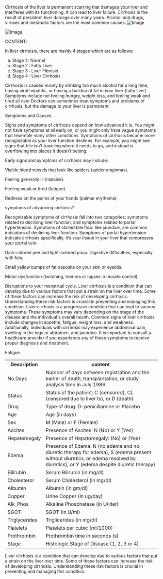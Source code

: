 Cirrhosis of the liver is permanent scarring that damages your liver and interferes with its functioning. It can lead to liver failure. Cirrhosis is the result of persistent liver damage over many years. Alcohol and drugs, viruses and metabolic factors are the most common causes.
![Image](https://github.com/user-attachments/assets/3127fc13-6018-405f-9128-fad31b4d93c0)


![Image](https://github.com/user-attachments/assets/c40c0e36-a98e-4cb0-8d4a-7d283ba2cd21)

CONTENT:
</p> In liver cirrhosis, there are mainly 4 stages which are as follows:

<ol type="a">
  <li>Stage 1 : Normal</li>
  <li>Stage 2 : Fatty Liver</li>
  <li>Stage 3 : Liver Fibrosis</li>
  <li>Stage 4 : Liver Cirrhosis</li>
</ol>
Cirrhosis is caused mainly by drinking too much alcohol for a long time, having viral hepatitis, or having a buildup of fat in your liver (fatty liver)
Symptoms include not feeling hungry, weight loss, and feeling weak and tired all over
Doctors can sometimes treat symptoms and problems of cirrhosis, but the damage to your liver is permanent


 </p> Symptoms and Causes
 </p> Signs and symptoms of cirrhosis depend on how advanced it is. You might not have symptoms at all early on, or you might only have vague symptoms that resemble many other conditions. Symptoms of cirrhosis become more recognizable as your liver function declines. For example, you might see signs that bile isn’t traveling where it needs to go, and instead is overflowing into places it doesn’t belong.
 </p> Early signs and symptoms of cirrhosis may include:
 </p> Visible blood vessels that look like spiders (spider angiomas).
 </p> Feeling generally ill (malaise).
 </p> Feeling weak or tired (fatigue).
 </p> Redness on the palms of your hands (palmar erythema).
 </p> symptoms of advancing cirrhosis?
 </p> Recognizable symptoms of cirrhosis fall into two categories: symptoms related to declining liver function, and symptoms related to portal hypertension. Symptoms of stalled bile flow, like jaundice, are common indicators of declining liver function. Symptoms of portal hypertension indicate cirrhosis specifically. It’s scar tissue in your liver that compresses your portal vein.
 </p> Dark-colored pee and light-colored poop.
Digestive difficulties, especially with fats.
</p> Small yellow bumps of fat deposits on your skin or eyelids.
</p> Motor dysfunction (twitching, tremors or lapses in muscle control).
</p> Disruptions to your menstrual cycle.
   
<table>
  <tr>
    <th><b>Description</b></th>
    <th><b>content</b></th>
  </tr>
  <tr>
    <td>No Days</td>
    <td>Number of days between registration and the earlier of death, transplantation, or study analysis time in July 1986</td>
  </tr>
  <tr>
    <td>Status</td>
    <td>Status of the patient: C (censored), CL (censored due to liver tx), or D (death)</td>
  </tr>
  <tr>
    <td>Drug</td>
    <td>Type of drug: D-penicillamine or Placebo</td>
  </tr>
  <tr>
    <td>Age</td>
    <td>Age (in days)</td>
  </tr>
  <tr>
    <td>Sex</td>
    <td>M (Male) or F (Female)</td>
  </tr>
  <tr>
    <td>Ascites</td>
    <td>Presence of Ascites: N (No) or Y (Yes)</td>
  </tr>
  <tr>
    <td>Hepatomegaly</td>
    <td>Presence of Hepatomegaly: (No) or (Yes)</td>
  </tr>
  <tr>
    <td>Edema</td>
    <td>Presence of Edema: N (no edema and no diuretic therapy for edema), S (edema present without diuretics, or edema resolved by diuretics), or Y (edema despite diuretic therapy)</td>
  </tr>
  <tr>
    <td>Bilirubin</td>
    <td>Serum Bilirubin (in mg/dl)</td>
  </tr>
  <tr>
    <td>Cholesterol</td>
    <td>Serum Cholesterol (in mg/dl)</td>
  </tr>
  <tr>
    <td>Albumin</td>
    <td>Albumin (in gm/dl)</td>
  </tr>
  <tr>
    <td>Copper</td>
    <td>Urine Copper (in ug/day)</td>
  </tr>
  <tr>
    <td>Alk_Phos</td>
    <td>Alkaline Phosphatase (in U/liter)</td>
  </tr>
  <tr>
    <td>SGOT</td>
    <td>SGOT (in U/ml)</td>
  </tr>
  <tr>
    <td>Triglycerides</td>
    <td>Triglicerides (in mg/dl)</td>
  </tr>
  <tr>
    <td>Platelets</td>
    <td>Platelets per cubic (ml/1000)</td>
  </tr>
  <tr>
    <td>Prothrombin</td>
    <td>Prothrombin time in seconds (s)</td>
    Liver cirrhosis is a condition that can develop due to various factors that put a strain on the liver over time. Some of these factors can increase the risk of developing cirrhosis. Understanding these risk factors is crucial in preventing and managing this condition.
  </tr>
  <tr>
  </tr>Liver cirrhosis is a progressive condition that can lead to various symptoms. These symptoms may vary depending on the stage of the disease and the individual's overall health. Common signs of liver cirrhosis include changes in appetite, fatigue, weight loss, and weakness. Additionally, individuals with cirrhosis may experience abdominal pain, swelling in the legs or abdomen, and jaundice. It is important to consult a healthcare provider if you experience any of these symptoms to receive proper diagnosis and treatment.

Fatigue
    <td>Stage</td>
    <td>Histologic Stage of Disease (1, 2, 3 or 4)</td>
  </tr>
</table>
</tr>Liver cirrhosis is a condition that can develop due to various factors that put a strain on the liver over time. Some of these factors can increase the risk of developing cirrhosis. Understanding these risk factors is crucial in preventing and managing this condition.
